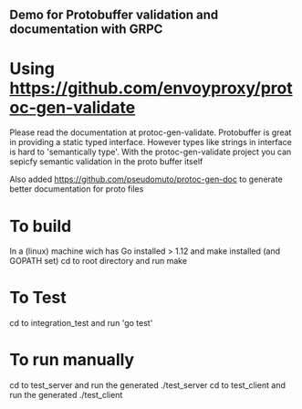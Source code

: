 
## Demo for Protobuffer validation and documentation with GRPC

# Using https://github.com/envoyproxy/protoc-gen-validate 

Please read the documentation at protoc-gen-validate. Protobuffer is great in providing a
static typed interface. However types like strings in interface is hard to 'semantically type'.
With the protoc-gen-validate project you can sepicfy semantic validation in the proto buffer itself

Also added https://github.com/pseudomuto/protoc-gen-doc to generate better documentation
for proto files

# To build
In a (linux) machine wich has Go installed > 1.12 and make installed (and GOPATH set)
cd to root directory and run make

# To Test
cd to integration_test  and run 'go test' 

# To run manually
cd to test_server and run the generated ./test_server
cd to test_client and run the generated ./test_client

